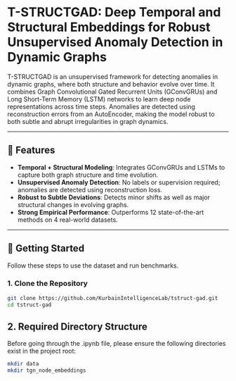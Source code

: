 # T-STRUCTGAD: Deep Temporal and Structural Embeddings for Robust Unsupervised Anomaly Detection in Dynamic Graphs

T-STRUCTGAD is an unsupervised framework for detecting anomalies in dynamic graphs, where both structure and behavior evolve over time. It combines Graph Convolutional Gated Recurrent Units (GConvGRUs) and Long Short-Term Memory (LSTM) networks to learn deep node representations across time steps. Anomalies are detected using reconstruction errors from an AutoEncoder, making the model robust to both subtle and abrupt irregularities in graph dynamics.

---

## 🚀 Features

- **Temporal + Structural Modeling**: Integrates GConvGRUs and LSTMs to capture both graph structure and time evolution.
- **Unsupervised Anomaly Detection**: No labels or supervision required; anomalies are detected using reconstruction loss.
- **Robust to Subtle Deviations**: Detects minor shifts as well as major structural changes in evolving graphs.
- **Strong Empirical Performance**: Outperforms 12 state-of-the-art methods on 4 real-world datasets.

---

## 📁 Getting Started

Follow these steps to use the dataset and run benchmarks.

### 1. Clone the Repository

```bash
git clone https://github.com/KurbainIntelligenceLab/tstruct-gad.git
cd tstruct-gad
```

## 2. Required Directory Structure

Before going through the .ipynb file, please ensure the following directories exist in the project root:

```bash
mkdir data
mkdir tgn_node_embeddings
```

